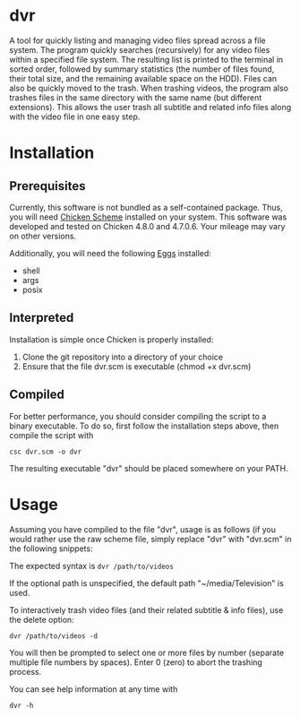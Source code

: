 dvr
===

A tool for quickly listing and managing video files spread across a file system. The program quickly searches (recursively) for any video files within a specified file system. The resulting list is printed to the terminal in sorted order, followed by summary statistics (the number of files found, their total size, and the remaining available space on the HDD). Files can also be quickly moved to the trash. When trashing videos, the program also trashes files in the same directory with the same name (but different extensions). This allows the user trash all subtitle and related info files along with the video file in one easy step.

Installation
============

Prerequisites
-------------

Currently, this software is not bundled as a self-contained package. Thus, you will need [Chicken Scheme](http://www.call-cc.org/) installed on your system. This software was developed and tested on Chicken 4.8.0 and 4.7.0.6. Your mileage may vary on other versions. 

Additionally, you will need the following [Eggs](http://wiki.call-cc.org/eggs) installed:
* shell
* args
* posix

Interpreted
-----------
Installation is simple once Chicken is properly installed:

1. Clone the git repository into a directory of your choice
2. Ensure that the file dvr.scm is executable (chmod +x dvr.scm)

Compiled
--------
For better performance, you should consider compiling the script to a binary executable. To do so, first follow the installation steps above, then compile the script with

`csc dvr.scm -o dvr`

The resulting executable "dvr" should be placed somewhere on your PATH.

Usage
=====
Assuming you have compiled to the file "dvr", usage is as follows (if you would rather use the raw scheme file, simply replace "dvr" with "dvr.scm" in the following snippets:

The expected syntax is `dvr /path/to/videos`

If the optional path is unspecified, the default path "~/media/Television" is used.

To interactively trash video files (and their related subtitle & info files), use the delete option:

`dvr /path/to/videos -d`

You will then be prompted to select one or more files by number (separate multiple file numbers by spaces). Enter 0 (zero) to abort the trashing process.

You can see help information at any time with

`dvr -h`
